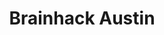 ---
title: Brainhack Austin
organizers: 
  - Cameron Craddock
  - Daniel Margulies
contact: cameron.craddock@austin.utexas.edu
website: http://computational-neuroimaging-lab.org/
address: 1601 Trinity St, Austin, TX 78701
position:
  lat: 30.2772353
  lng: -97.7372389
dates:
  - 2019-11-13
  - 2019-11-14
  - 2019-11-15
  - 2019-11-16
---